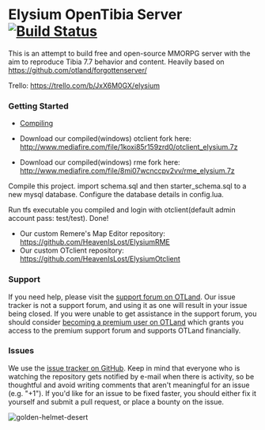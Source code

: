 Elysium OpenTibia Server [![Build Status](https://travis-ci.org/HeavenIsLost/elysium.svg?branch=master)](https://travis-ci.org/HeavenIsLost/elysium)
===============

This is an attempt to build free and open-source MMORPG server with the aim to reproduce Tibia 7.7 behavior and content.
Heavily based on https://github.com/otland/forgottenserver/

Trello: https://trello.com/b/JxX6M0GX/elysium

### Getting Started

* [Compiling](https://github.com/otland/forgottenserver/wiki/Compiling)

* Download our compiled(windows) otclient fork here: http://www.mediafire.com/file/1koxi85r159zrd0/otclient_elysium.7z
* Download our compiled(windows) rme fork here: http://www.mediafire.com/file/8mi07wcnccpv2vv/rme_elysium.7z

Compile this project.
import schema.sql and then starter_schema.sql to a new mysql database.
Configure the database details in config.lua.

Run tfs executable you compiled and login with otclient(default admin account pass: test/test).
Done!

* Our custom Remere's Map Editor repository: https://github.com/HeavenIsLost/ElysiumRME
* Our custom OTclient repository: https://github.com/HeavenIsLost/ElysiumOtclient

### Support

If you need help, please visit the [support forum on OTLand](https://otland.net/forums/support.16/). Our issue tracker is not a support forum, and using it as one will result in your issue being closed. If you were unable to get assistance in the support forum, you should consider [becoming a premium user on OTLand](https://otland.net/account/upgrades) which grants you access to the premium support forum and supports OTLand financially.

### Issues

We use the [issue tracker on GitHub](https://github.com/HeavenIsLost/elysium/issues). Keep in mind that everyone who is watching the repository gets notified by e-mail when there is activity, so be thoughtful and avoid writing comments that aren't meaningful for an issue (e.g. "+1"). If you'd like for an issue to be fixed faster, you should either fix it yourself and submit a pull request, or place a bounty on the issue.

![golden-helmet-desert](http://i.imgur.com/Dd7j7Ru.png)
